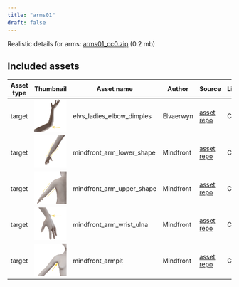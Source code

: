 ```yaml
---
title: "arms01"
draft: false
---
```


Realistic details for arms: [arms01_cc0.zip](http://files.makehumancommunity.org/asset_packs/arms01/arms01_cc0.zip) (0.2 mb)


## Included assets

| Asset type | Thumbnail | Asset name | Author | Source | License |
| ---------- | --------- | ---------- | ------ | ------ | ------- |
| target | ![elvs_ladies_elbow_dimples.png](elvs_ladies_elbow_dimples.png) | elvs_ladies_elbow_dimples | Elvaerwyn | [asset repo](http://www.makehumancommunity.org/node/3049) | CC0 |
| target | ![mindfront_arm_lower_shape.png](mindfront_arm_lower_shape.png) | mindfront_arm_lower_shape | Mindfront | [asset repo](http://www.makehumancommunity.org/node/1582) | CC0 |
| target | ![mindfront_arm_upper_shape.png](mindfront_arm_upper_shape.png) | mindfront_arm_upper_shape | Mindfront | [asset repo](http://www.makehumancommunity.org/node/1583) | CC0 |
| target | ![mindfront_arm_wrist_ulna.png](mindfront_arm_wrist_ulna.png) | mindfront_arm_wrist_ulna | Mindfront | [asset repo](http://www.makehumancommunity.org/node/1584) | CC0 |
| target | ![mindfront_armpit.png](mindfront_armpit.png) | mindfront_armpit | Mindfront | [asset repo](http://www.makehumancommunity.org/node/1585) | CC0 |
